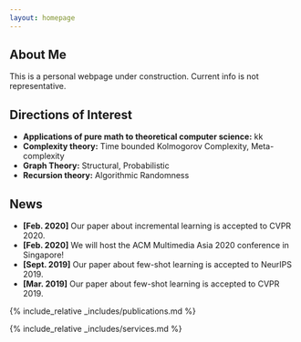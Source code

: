 ```yaml
---
layout: homepage
---
```


## About Me

This is a personal webpage under construction. Current info is not representative.

## Directions of Interest

- **Applications of pure math to theoretical computer science:** kk
- **Complexity theory:** Time bounded Kolmogorov Complexity, Meta-complexity
- **Graph Theory:** Structural, Probabilistic
- **Recursion theory:** Algorithmic Randomness

## News

- **[Feb. 2020]** Our paper about incremental learning is accepted to CVPR 2020.
- **[Feb. 2020]** We will host the ACM Multimedia Asia 2020 conference in Singapore!
- **[Sept. 2019]** Our paper about few-shot learning is accepted to NeurIPS 2019.
- **[Mar. 2019]** Our paper about few-shot learning is accepted to CVPR 2019.

{% include_relative _includes/publications.md %}

{% include_relative _includes/services.md %}
